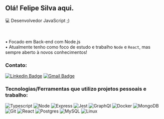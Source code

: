 ## Olá! Felipe Silva aqui.
:computer: Desenvolvedor JavaScript ;)

<br>

• Focado em Back-end com Node.js<br/> 
• Atualmente tenho como foco de estudo e trabalho `Node` e `React`, mas sempre aberto à novos conhecimentos!<br/>

### Contato:

 [![Linkedin Badge](https://img.shields.io/badge/-Linkedin-blue?style=for-the-badge&logo=linkedin&logoColor=white&labelColor=gray/)](https://www.linkedin.com/in/felipesilva-1/)
 [![Gmail Badge](https://img.shields.io/badge/-Gmail-red?style=for-the-badge&logo=gmail&logoColor=white&label&link=carlosfelipesilva.fs@gmail.com)](mailto:carlosfelipesilva.fs@gmail.com)

### Tecnologias/Ferramentas que utilizo projetos pessoais e trabalho:

![Typescript](https://img.shields.io/badge/-typescript-20232A?style=for-the-badge&logo=typescript&logoColor=blue&labelColor=gray)
![Node](https://img.shields.io/badge/-node-20232A?style=for-the-badge&logo=node.js&logoColor=green&labelColor=gray)
![Express](https://img.shields.io/badge/-express-20232A?style=for-the-badge&logo=express&logoColor=green&labelColor=gray)
![Jest](https://img.shields.io/badge/-jest-20232A?style=for-the-badge&logo=jest&logoColor=violet&labelColor=gray)
![GraphQl](https://img.shields.io/badge/-graphql-20232A?style=for-the-badge&logo=graphql&logoColor=red&labelColor=gray)
![Docker](https://img.shields.io/badge/-Docker-20232A?style=for-the-badge&logo=docker&logoColor=blue&labelColor=gray)
![MongoDB](https://img.shields.io/badge/-mongodb-20232A?style=for-the-badge&logo=mongodb&logoColor=green&labelColor=gray)
![Git](https://img.shields.io/badge/-git-20232A?style=for-the-badge&logo=git&logoColor=red&labelColor=gray)
![React](https://img.shields.io/badge/-react-20232A?style=for-the-badge&logo=react&logoColor=61DAFB&labelColor=gray)
![Postgres](https://img.shields.io/badge/-postgresql-20232A?style=for-the-badge&logo=postgresql&logoColor=61DAFB&labelColor=gray)
![MySQL](https://img.shields.io/badge/-mysql-20232A?style=for-the-badge&logo=mysql&logoColor=blue&labelColor=gray)
![Linux](https://img.shields.io/badge/-linux-20232A?style=for-the-badge&logo=linux&logoColor=white&labelColor=gray)
